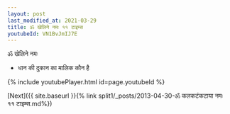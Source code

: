 ```yaml
---
layout: post
last_modified_at: 2021-03-29
title: ॐ खेलिने नमः ११ टाइम्स
youtubeId: VN1BvJmIJ7E
---
```

 
 
 ॐ खेलिने नमः  
 
 -  धान की दुकान का मालिक कौन है 
 
  
 
  
 
 
 
 
 
 


{% include youtubePlayer.html id=page.youtubeId %}
 
[Next]({{ site.baseurl }}{% link  split1/_posts/2013-04-30-ॐ कलकटंकटाया नमः ११ टाइम्स.md%})
 
